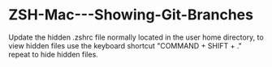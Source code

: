 # ZSH-Mac---Showing-Git-Branches

Update the hidden .zshrc file normally located in the user home directory, to view hidden files use the keyboard shortcut "COMMAND + SHIFT + ." repeat to hide hidden files.
